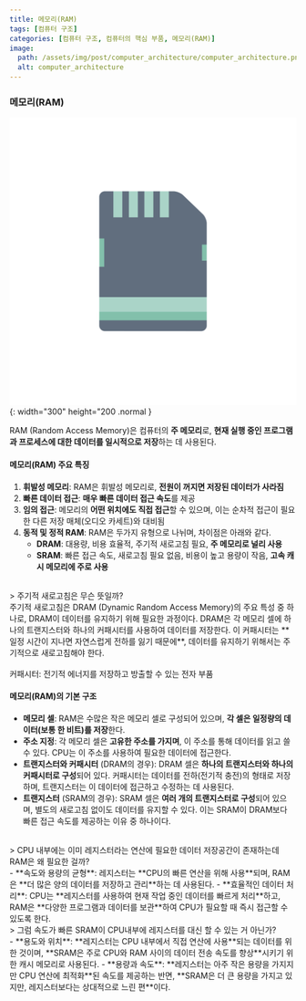 ```yaml
---
title: 메모리(RAM)
tags: [컴퓨터 구조]
categories: [컴퓨터 구조, 컴퓨터의 핵심 부품, 메모리(RAM)]
image:
  path: /assets/img/post/computer_architecture/computer_architecture.png
  alt: computer_architecture
---
```


### 메모리(RAM)

![study_together](/assets/img/post/computer_architecture/memory.jpg){: width="300" height="200 .normal }

RAM (Random Access Memory)은 컴퓨터의 **주 메모리**로, **현재 실행 중인 프로그램과 프로세스에 대한 데이터를 일시적으로 저장**하는 데 사용된다.

#### 메모리(RAM) 주요 특징

1. **휘발성 메모리**: RAM은 휘발성 메모리로, **전원이 꺼지면 저장된 데이터가 사라짐**
2. **빠른 데이터 접근**: **매우 빠른 데이터 접근 속도**를 제공
3. **임의 접근**: 메모리의 **어떤 위치에도 직접 접근**할 수 있으며, 이는 순차적 접근이 필요한 다른 저장 매체(오디오 카세트)와 대비됨
4. **동적 및 정적 RAM**: RAM은 두가지 유형으로 나뉘며, 차이점은 아래와 같다.
   - **DRAM**: 대용량, 비용 효율적, 주기적 새로고침 필요, **주 메모리로 널리 사용**
   - **SRAM**: 빠른 접근 속도, 새로고침 필요 없음, 비용이 높고 용량이 작음, **고속 캐시 메모리에 주로 사용**

<br>
> 주기적 새로고침은 무슨 뜻일까? <br>
주기적 새로고침은 DRAM (Dynamic Random Access Memory)의 주요 특성 중 하나로, DRAM이 데이터를 유지하기 위해 필요한 과정이다. DRAM은 각 메모리 셀에 하나의 트랜지스터와 하나의 커패시터를 사용하여 데이터를 저장한다. 이 커패시터는 **일정 시간이 지나면 자연스럽게 전하를 잃기 때문에**, 데이터를 유지하기 위해서는 주기적으로 새로고침해야 한다. <br><br>
커패시터: 전기적 에너지를 저장하고 방출할 수 있는 전자 부품

#### 메모리(RAM)의 기본 구조

- **메모리 셀**: RAM은 수많은 작은 메모리 셀로 구성되어 있으며, **각 셀은 일정량의 데이터(보통 한 비트)를 저장**한다.
- **주소 지정**: 각 메모리 셀은 **고유한 주소를 가지며**, 이 주소를 통해 데이터를 읽고 쓸 수 있다. CPU는 이 주소를 사용하여 필요한 데이터에 접근한다.
- **트랜지스터와 커패시터** (DRAM의 경우): DRAM 셀은 **하나의 트랜지스터와 하나의 커패시터로 구성**되어 있다. 커패시터는 데이터를 전하(전기적 충전)의 형태로 저장하며, 트랜지스터는 이 데이터에 접근하고 수정하는 데 사용된다.
- **트랜지스터** (SRAM의 경우): SRAM 셀은 **여러 개의 트랜지스터로 구성**되어 있으며, 별도의 새로고침 없이도 데이터를 유지할 수 있다. 이는 SRAM이 DRAM보다 빠른 접근 속도를 제공하는 이유 중 하나이다.

<br>
> CPU 내부에는 이미 레지스터라는 연산에 필요한 데이터 저장공간이 존재하는데 RAM은 왜 필요한 걸까? <br>
- **속도와 용량의 균형**: 레지스터는 **CPU의 빠른 연산을 위해 사용**되며, RAM은 **더 많은 양의 데이터를 저장하고 관리**하는 데 사용된다.
- **효율적인 데이터 처리**: CPU는 **레지스터를 사용하여 현재 작업 중인 데이터를 빠르게 처리**하고, RAM은 **다양한 프로그램과 데이터를 보관**하여 CPU가 필요할 때 즉시 접근할 수 있도록 한다.

<br>
> 그럼 속도가 빠른 SRAM이 CPU내부에 레지스터를 대신 할 수 있는 거 아닌가? <br>
- **용도와 위치**: **레지스터는 CPU 내부에서 직접 연산에 사용**되는 데이터를 위한 것이며, **SRAM은 주로 CPU와 RAM 사이의 데이터 전송 속도를 향상**시키기 위한 캐시 메모리로 사용된다.
- **용량과 속도**: **레지스터는 아주 작은 용량을 가지지만 CPU 연산에 최적화**된 속도를 제공하는 반면, **SRAM은 더 큰 용량을 가지고 있지만, 레지스터보다는 상대적으로 느린 편**이다.
